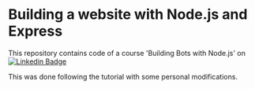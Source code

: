 # Building a website with Node.js and Express

This repository contains code of a course 'Building Bots with Node.js' on [![Linkedin Badge](https://img.shields.io/badge/-BuildingBotsWithNodeJS-blue?style=flat-square&logo=Linkedin&logoColor=white&link=https://www.linkedin.com/learning/instructors/daniel-khan)](https://www.linkedin.com/learning/instructors/daniel-khan)

This was done following the tutorial with some personal modifications.
